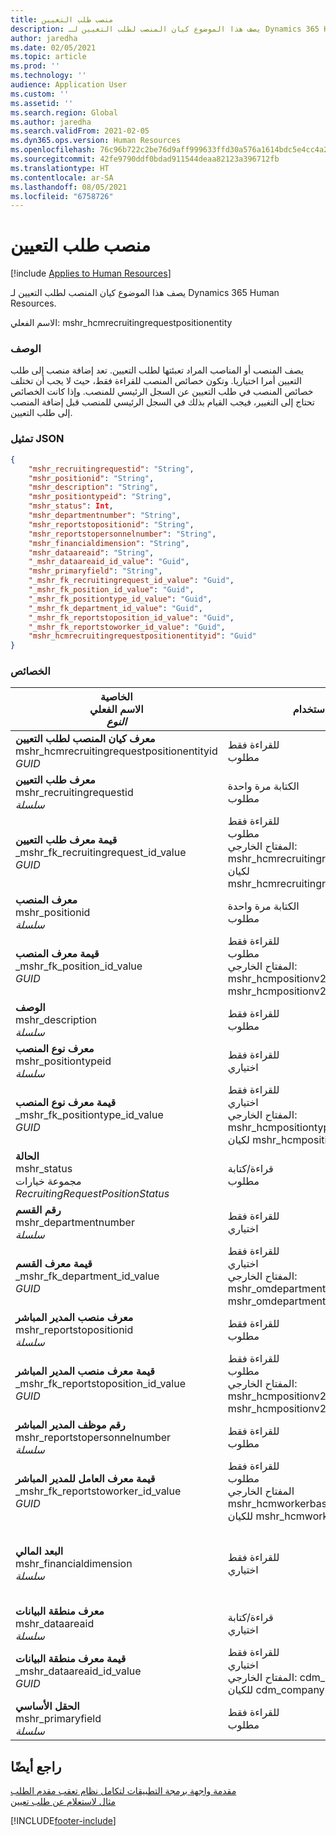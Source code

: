 ```yaml
---
title: منصب طلب التعيين
description: يصف هذا الموضوع كيان المنصب لطلب التعيين لـ Dynamics 365 Human Resources.
author: jaredha
ms.date: 02/05/2021
ms.topic: article
ms.prod: ''
ms.technology: ''
audience: Application User
ms.custom: ''
ms.assetid: ''
ms.search.region: Global
ms.author: jaredha
ms.search.validFrom: 2021-02-05
ms.dyn365.ops.version: Human Resources
ms.openlocfilehash: 76c96b722c2be76d9aff999633ffd30a576a1614bdc5e4cc4a24fb17d92fe22a
ms.sourcegitcommit: 42fe9790ddf0bdad911544deaa82123a396712fb
ms.translationtype: HT
ms.contentlocale: ar-SA
ms.lasthandoff: 08/05/2021
ms.locfileid: "6758726"
---
```

# <a name="recruiting-request-position"></a>منصب طلب التعيين

[!include [Applies to Human Resources](../includes/applies-to-hr.md)]

يصف هذا الموضوع كيان المنصب لطلب التعيين لـ Dynamics 365 Human Resources.

الاسم الفعلي: mshr_hcmrecruitingrequestpositionentity

### <a name="description"></a>الوصف

يصف المنصب أو المناصب المراد تعبئتها لطلب التعيين. تعد إضافة منصب إلى طلب التعيين أمرا اختياريا. وتكون خصائص المنصب للقراءة فقط، حيث لا يجب أن تختلف خصائص المنصب في طلب التعيين عن السجل الرئيسي للمنصب. وإذا كانت الخصائص تحتاج إلى التغيير، فيجب القيام بذلك في السجل الرئيسي للمنصب قبل إضافة المنصب إلى طلب التعيين.

### <a name="json-representation"></a>تمثيل JSON
```json
{
    "mshr_recruitingrequestid": "String",
    "mshr_positionid": "String",
    "mshr_description": "String",
    "mshr_positiontypeid": "String",
    "mshr_status": Int,
    "mshr_departmentnumber": "String",
    "mshr_reportstopositionid": "String",
    "mshr_reportstopersonnelnumber": "String",
    "mshr_financialdimension": "String",
    "mshr_dataareaid": "String",
    "_mshr_dataareaid_id_value": "Guid",
    "mshr_primaryfield": "String",
    "_mshr_fk_recruitingrequest_id_value": "Guid",
    "_mshr_fk_position_id_value": "Guid",
    "_mshr_fk_positiontype_id_value": "Guid",
    "_mshr_fk_department_id_value": "Guid",
    "_mshr_fk_reportstoposition_id_value": "Guid",
    "_mshr_fk_reportstoworker_id_value": "Guid",
    "mshr_hcmrecruitingrequestpositionentityid": "Guid"
}
```

### <a name="properties"></a>الخصائص

| الخاصية<br>**الاسم الفعلي**<br>**_النوع_** | استخدام | الوصف |
| --- | --- | --- |
| **معرف كيان المنصب لطلب التعيين**<br>mshr_hcmrecruitingrequestpositionentityid<br>*GUID* | للقراءة فقط<br>مطلوب |    المعرف الفريد المنشأ بواسطة النظام لسجل منصب طلب التعيين. |
| **معرف طلب التعيين**<br>mshr_recruitingrequestid<br>*سلسلة* | الكتابة مرة واحدة<br>مطلوب | المعرف الفريد القابل للقراءة من قبل المستخدم لطلب التعيين. |
| **قيمة معرف طلب التعيين**<br>_mshr_fk_recruitingrequest_id_value<br>*GUID* | للقراءة فقط<br>مطلوب<br>المفتاح الخارجي: mshr_hcmrecruitingrequestentityid لكيان mshr_hcmrecruitingrequestentity | المعرف الفريد المنشأ بواسطة النظام لطلب التعيين الذي سيتم تعيين المنصب له. |
| **معرف المنصب**<br>mshr_positionid<br>*سلسلة* | الكتابة مرة واحدة<br>مطلوب | المعرف الفريد القابل للقراءة من قبل المستخدم للمنصب. |
| **قيمة معرف المنصب**<br>_mshr_fk_position_id_value<br>*GUID* | للقراءة فقط<br>مطلوب<br>المفتاح الخارجي: mshr_hcmpositionv2entityid لكيان mshr_hcmpositionv2entity | المعرف الذي تم إنشاؤه بواسطة النظام للمنصب. |
| **‏‏الوصف**<br>mshr_description<br>*سلسلة* | للقراءة فقط<br>مطلوب | وصف المنصب. |
| **معرف نوع المنصب**<br>mshr_positiontypeid<br>*سلسلة* | للقراءة فقط<br>اختياري | المعرف الفريد القابل للقراءة من قبل المستخدم لنوع هذا المنصب. |
| **قيمة معرف نوع المنصب**<br>_mshr_fk_positiontype_id_value<br>*GUID* | للقراءة فقط<br>اختياري<br>المفتاح الخارجي: mshr_hcmpositiontypeentityid لكيان mshr_hcmpositiontypeentity | المعرف الفريد المنشأ بواسطة النظام لنوع هذا المنصب. |
| **الحالة**<br>mshr_status<br>مجموعة خيارات *RecruitingRequestPositionStatus* | قراءة/كتابة<br>مطلوب | حاله المنصب لطلب التعيين. |
| **رقم القسم**<br>mshr_departmentnumber<br>*سلسلة* | للقراءة فقط<br>اختياري<br> | رقم القسم للمنصب. |
| **قيمة معرف القسم**<br>_mshr_fk_department_id_value<br>*GUID* | للقراءة فقط<br>اختياري<br>المفتاح الخارجي: mshr_omdepartmententityid لكيان mshr_omdepartmententity | المعرف الفريد المنشأ بواسطة النظام للقسم الخاص بالمنصب. |
| **معرف منصب المدير المباشر**<br>mshr_reportstopositionid<br>*سلسلة* | للقراءة فقط<br>مطلوب | معرف قابلة للقراءة بواسطة المستخدم للمنصب الذي يتبعه المنصب الجاري تعيينه في التدرج الهرمي للمؤسسة. |
| **قيمة معرف منصب المدير المباشر**<br>_mshr_fk_reportstoposition_id_value<br>*GUID* | للقراءة فقط<br>مطلوب<br>المفتاح الخارجي: mshr_hcmpositionv2entityid لكيان mshr_hcmpositionv2entity | المعرف المنشأ بواسطة النظام للمنصب الذي يتبعه المنصب الجاري تعيينه. |
| **رقم موظف المدير المباشر**<br>mshr_reportstopersonnelnumber<br>*سلسلة* | للقراءة فقط<br>مطلوب | معرف العامل للعامل الذي سيتبعه المرشح الذي تم تعيينه. |
| **قيمة معرف العامل للمدير المباشر**<br>_mshr_fk_reportstoworker_id_value<br>*GUID* | للقراءة فقط<br>مطلوب<br>المفتاح الخارجي mshr_hcmworkerbaseentityid للكيان mshr_hcmworkerbaseentity | معرف منشأ بواسطة النظام للعامل الذي سيتبعه المرشح الذي تم تعيينه. |
| **البعد المالي**<br>mshr_financialdimension<br>*سلسلة* | للقراءة فقط<br>اختياري | البعد المالي (على سبيل المثال، مركز التكلفة) المخصص للمنصب. يتم تعيين البعد المالي لكل منصب لكل كيان قانوني. يمكن الوصول إلى مراكز التكلفة المحددة في الأبعاد من خلال كيان mshr_dimattributeomcostcenterentity. |
| **معرف منطقة البيانات**<br>mshr_dataareaid<br>*سلسلة* | قراءة/كتابة<br>اختياري | يحدد الكيان القانوني (الشركة) الخاصة بمنصب طلب التعيين. |
| **قيمة معرف منطقة البيانات**<br>_mshr_dataareaid_id_value<br>*GUID* | للقراءة فقط<br>اختياري<br>المفتاح الخارجي: cdm_companyid للكيان cdm_company | قيمة GUID منشأة بواسطة النظام لتعرف الكيان القانوني (الشركة) لمنصب طلب التعيين. |
| **الحقل الأساسي**<br>mshr_primaryfield<br>*سلسلة* | للقراءة فقط<br>مطلوب | سلسلة متصلة من قيمة طلب التعيين ومعرف المنصب كأسلوب آخر لتعريف السجل بشكل فريد. |

## <a name="see-also"></a>راجع أيضًا

[مقدمة واجهة برمجة التطبيقات لتكامل نظام تعقب مقدم الطلب](hr-admin-integration-ats-api-introduction.md)<br>
[مثال لاستعلام عن طلب تعيين](hr-admin-integration-ats-api-recruiting-request-example-query.md)



[!INCLUDE[footer-include](../includes/footer-banner.md)]